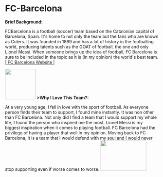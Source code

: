 # FC-Barcelona 
<head>
<titile> <b>Brief Background:</b> </titile>
</head>
<body>
<p>FCBarcelona is a football (soccer) team based on the Catalonian capital of Barcelona, Spain. It's home to not only the team but the fans who are known as Culers. It was founded in 1899 and has a lot of history in the footballing world, producing talents such as the GOAT of football, the one and only Lionel Messi. When someone brings up the idea of football, FC Barcelona is sure to be included in the topic as it is (in my opinion) the world's best team. <a href="https://www.fcbarcelona.com/en/">| FC Barcelona Website |</a></p>
     <img src="https://m.media-amazon.com/images/M/MV5BNjBiOTliNGUtODAxOC00ZDZmLTkzOTEtOTFhZjU4YmI4YTFjXkEyXkFqcGdeQXVyMjUyNDk2ODc@._V1_.jpg" width="100" height="100">
</body>
<head2>
  <titile> <b>>Why I Love This Team?:</b> </titile>
</head2>
<body2>
<p>At a very young age, I fell in love with the sport of football. As everyone person finds their team to support, I found mine instantly. It was non other than FC Barcelona. Not only did I find a team that I would support my whole life, I found the person who inspired me the most. Lionel Messi is my biggest inspiration when it comes to playing football. FC Barcelona had the privilege of having a player that well in my opinion. Moving back to FC Barcelona, it is a team that I would defend with my soul and I would never stop supporting even if worse comes to worse.</p2>
<img src="https://pbs.twimg.com/media/DZX3t8NXUAAOxeC?format=jpg&name=4096x4096" width="150" height="100">
</body2>

